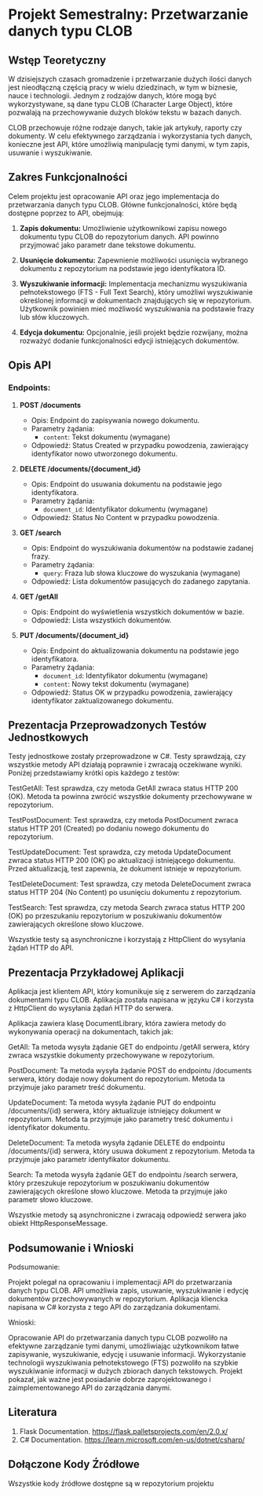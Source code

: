 # Projekt Semestralny: Przetwarzanie danych typu CLOB

## Wstęp Teoretyczny

W dzisiejszych czasach gromadzenie i przetwarzanie dużych ilości danych jest nieodłączną częścią pracy w wielu dziedzinach, w tym w biznesie, nauce i technologii. Jednym z rodzajów danych, które mogą być wykorzystywane, są dane typu CLOB (Character Large Object), które pozwalają na przechowywanie dużych bloków tekstu w bazach danych.

CLOB przechowuje różne rodzaje danych, takie jak artykuły, raporty czy dokumenty. W celu efektywnego zarządzania i wykorzystania tych danych, konieczne jest API, które umożliwią manipulację tymi danymi, w tym zapis, usuwanie i wyszukiwanie.

## Zakres Funkcjonalności

Celem projektu jest opracowanie API oraz jego implementacja do przetwarzania danych typu CLOB. Główne funkcjonalności, które będą dostępne poprzez to API, obejmują:

1. **Zapis dokumentu:** Umożliwienie użytkownikowi zapisu nowego dokumentu typu CLOB do repozytorium danych. API powinno przyjmować jako parametr dane tekstowe dokumentu.

2. **Usunięcie dokumentu:** Zapewnienie możliwości usunięcia wybranego dokumentu z repozytorium na podstawie jego identyfikatora ID.

3. **Wyszukiwanie informacji:** Implementacja mechanizmu wyszukiwania pełnotekstowego (FTS - Full Text Search), który umożliwi wyszukiwanie określonej informacji w dokumentach znajdujących się w repozytorium. Użytkownik powinien mieć możliwość wyszukiwania na podstawie frazy lub słów kluczowych.

4. **Edycja dokumentu:** Opcjonalnie, jeśli projekt będzie rozwijany, można rozważyć dodanie funkcjonalności edycji istniejących dokumentów.

## Opis API

### Endpoints:

1. **POST /documents**
   - Opis: Endpoint do zapisywania nowego dokumentu.
   - Parametry żądania:
     - `content`: Tekst dokumentu (wymagane)
   - Odpowiedź: Status Created w przypadku powodzenia, zawierający identyfikator nowo utworzonego dokumentu.

2. **DELETE /documents/{document_id}**
   - Opis: Endpoint do usuwania dokumentu na podstawie jego identyfikatora.
   - Parametry żądania:
     - `document_id`: Identyfikator dokumentu (wymagane)
   - Odpowiedź: Status No Content w przypadku powodzenia.

3. **GET /search**
   - Opis: Endpoint do wyszukiwania dokumentów na podstawie zadanej frazy.
   - Parametry żądania:
     - `query`: Fraza lub słowa kluczowe do wyszukania (wymagane)
   - Odpowiedź: Lista dokumentów pasujących do zadanego zapytania.

4. **GET /getAll**
   - Opis: Endpoint do wyświetlenia wszystkich dokumentów w bazie.
   - Odpowiedź: Lista wszystkich dokumentów.

5. **PUT /documents/{document_id}**
    - Opis: Endpoint do aktualizowania dokumentu na podstawie jego identyfikatora.
    - Parametry żądania:
      - `document_id`: Identyfikator dokumentu (wymagane)
      - `content`: Nowy tekst dokumentu (wymagane)
    - Odpowiedź: Status OK w przypadku powodzenia, zawierający identyfikator zaktualizowanego dokumentu.

## Prezentacja Przeprowadzonych Testów Jednostkowych

Testy jednostkowe zostały przeprowadzone w C#. Testy sprawdzają, czy wszystkie metody API działają poprawnie i zwracają oczekiwane wyniki. Poniżej przedstawiamy krótki opis każdego z testów:

TestGetAll: Test sprawdza, czy metoda GetAll zwraca status HTTP 200 (OK). Metoda ta powinna zwrócić wszystkie dokumenty przechowywane w repozytorium.

TestPostDocument: Test sprawdza, czy metoda PostDocument zwraca status HTTP 201 (Created) po dodaniu nowego dokumentu do repozytorium.

TestUpdateDocument: Test sprawdza, czy metoda UpdateDocument zwraca status HTTP 200 (OK) po aktualizacji istniejącego dokumentu. Przed aktualizacją, test zapewnia, że dokument istnieje w repozytorium.

TestDeleteDocument: Test sprawdza, czy metoda DeleteDocument zwraca status HTTP 204 (No Content) po usunięciu dokumentu z repozytorium.

TestSearch: Test sprawdza, czy metoda Search zwraca status HTTP 200 (OK) po przeszukaniu repozytorium w poszukiwaniu dokumentów zawierających określone słowo kluczowe.

Wszystkie testy są asynchroniczne i korzystają z HttpClient do wysyłania żądań HTTP do API.

## Prezentacja Przykładowej Aplikacji

Aplikacja jest klientem API, który komunikuje się z serwerem do zarządzania dokumentami typu CLOB. Aplikacja została napisana w języku C# i korzysta z HttpClient do wysyłania żądań HTTP do serwera.

Aplikacja zawiera klasę DocumentLibrary, która zawiera metody do wykonywania operacji na dokumentach, takich jak:

GetAll: Ta metoda wysyła żądanie GET do endpointu /getAll serwera, który zwraca wszystkie dokumenty przechowywane w repozytorium.

PostDocument: Ta metoda wysyła żądanie POST do endpointu /documents serwera, który dodaje nowy dokument do repozytorium. Metoda ta przyjmuje jako parametr treść dokumentu.

UpdateDocument: Ta metoda wysyła żądanie PUT do endpointu /documents/{id} serwera, który aktualizuje istniejący dokument w repozytorium. Metoda ta przyjmuje jako parametry treść dokumentu i identyfikator dokumentu.

DeleteDocument: Ta metoda wysyła żądanie DELETE do endpointu /documents/{id} serwera, który usuwa dokument z repozytorium. Metoda ta przyjmuje jako parametr identyfikator dokumentu.

Search: Ta metoda wysyła żądanie GET do endpointu /search serwera, który przeszukuje repozytorium w poszukiwaniu dokumentów zawierających określone słowo kluczowe. Metoda ta przyjmuje jako parametr słowo kluczowe.

Wszystkie metody są asynchroniczne i zwracają odpowiedź serwera jako obiekt HttpResponseMessage.

## Podsumowanie i Wnioski

Podsumowanie:

Projekt polegał na opracowaniu i implementacji API do przetwarzania danych typu CLOB. API umożliwia zapis, usuwanie, wyszukiwanie i edycję dokumentów przechowywanych w repozytorium. Aplikacja kliencka napisana w C# korzysta z tego API do zarządzania dokumentami.

Wnioski:

Opracowanie API do przetwarzania danych typu CLOB pozwoliło na efektywne zarządzanie tymi danymi, umożliwiając użytkownikom łatwe zapisywanie, wyszukiwanie, edycję i usuwanie informacji. Wykorzystanie technologii wyszukiwania pełnotekstowego (FTS) pozwoliło na szybkie wyszukiwanie informacji w dużych zbiorach danych tekstowych. Projekt pokazał, jak ważne jest posiadanie dobrze zaprojektowanego i zaimplementowanego API do zarządzania danymi.

## Literatura

1. Flask Documentation. https://flask.palletsprojects.com/en/2.0.x/
2. C# Documentation. https://learn.microsoft.com/en-us/dotnet/csharp/

## Dołączone Kody Źródłowe

Wszystkie kody źródłowe dostępne są w repozytorium projektu